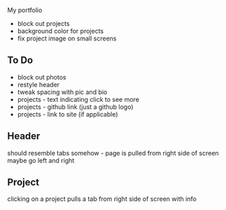 My portfolio

* block out projects
* background color for projects
* fix project image on small screens

## To Do
* block out photos
* restyle header
* tweak spacing with pic and bio
* projects - text indicating click to see more
* projects - github link (just a github logo)
* projects - link to site (if applicable)

## Header
should resemble tabs somehow - page is pulled from right side of screen
maybe go left and right

## Project
clicking on a project pulls a tab from right side of screen with info